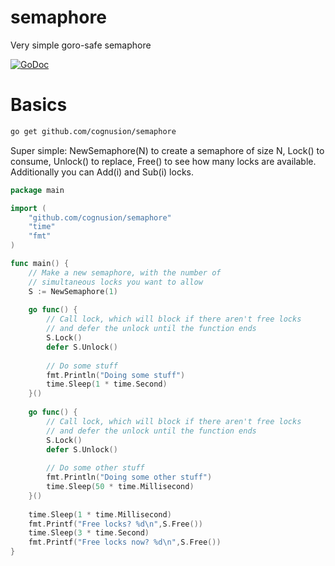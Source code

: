 # semaphore
Very simple goro-safe semaphore

[![GoDoc](https://godoc.org/github.com/cognusion/semaphore?status.svg)](https://godoc.org/github.com/cognusion/semaphore)

Basics
======

```bash
go get github.com/cognusion/semaphore
```

Super simple: NewSemaphore(N) to create a semaphore of size N, Lock() to consume, Unlock() to replace, Free() to see how many locks are available. Additionally you can Add(i) and Sub(i) locks.

```go
package main

import (
	"github.com/cognusion/semaphore"
	"time"
	"fmt"
)

func main() {
	// Make a new semaphore, with the number of
	// simultaneous locks you want to allow
	S := NewSemaphore(1)
	
	go func() {
		// Call lock, which will block if there aren't free locks
		// and defer the unlock until the function ends
		S.Lock()
		defer S.Unlock()
	
		// Do some stuff
		fmt.Println("Doing some stuff")
		time.Sleep(1 * time.Second)
	}()
	
	go func() {
		// Call lock, which will block if there aren't free locks
		// and defer the unlock until the function ends
		S.Lock()
		defer S.Unlock()
	
		// Do some other stuff
		fmt.Println("Doing some other stuff")
		time.Sleep(50 * time.Millisecond)
	}()
	
	time.Sleep(1 * time.Millisecond)
	fmt.Printf("Free locks? %d\n",S.Free())
	time.Sleep(3 * time.Second)
	fmt.Printf("Free locks now? %d\n",S.Free())
}
```
